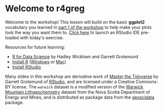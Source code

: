 
# Welcome to r4greg

Welcome to the workshop! This lesson will build on the basic **ggplot2** vocabulary you learned in [part 1 of the workshop](http://github.com/paleolimbot/r4ags) to help make your plots look the way you want them to. [Click here](https://rstudio.cloud/project/342897) to launch an RStudio IDE pre-loaded with today's exercise.

Resources for future learning:

- [R for Data Science](http://r4ds.had.co.nz) by Hadley Wickham and Garrett Grolemund
- [Install R](https://cloud.r-project.org/) ([Windows](https://cloud.r-project.org/bin/windows/) or [Mac](https://cloud.r-project.org/bin/macosx/))
- [Install RStudio](https://www.rstudio.com/products/rstudio/#Desktop)

Many slides in this workshop are derivative work of [Master the Tidyverse](https://github.com/rstudio-education/master-the-tidyverse) by Garrett Grolemund of [RStudio](https://rstudio.com), and are licensed under a Creative Commons-BY license. The `warwick` dataset is a modified version of the [Warwick Mountain Lithgeochemistry](https://novascotia.ca/natr/meb/download/dp505dds.asp) dataset from the Nova Scotia Department of Energy and Mines, and is distributed as package data from the [geoscidata](https://github.com/paleolimbot/geoscidata) package.
